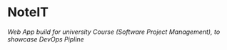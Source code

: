 # NoteIT
_Web App build for university Course (Software Project Management), to showcase DevOps Pipline_
